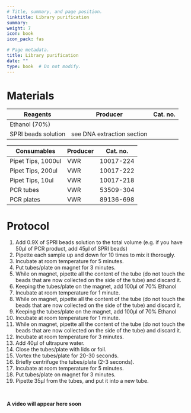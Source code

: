 ```yaml
---
# Title, summary, and page position.
linktitle: Library purification
summary: 
weight: 7
icon: book
icon_pack: fas

# Page metadata.
title: Library purification
date: ""
type: book  # Do not modify.
---
```


# Materials

| Reagents            | Producer                   | Cat. no. |
| ------------------- | -------------------------- | -------- |
| Ethanol (70%)       |                            |          |
| SPRI beads solution | see DNA extraction section |          |

| Consumables        | Producer | Cat. no.  |
| ------------------ | -------- | --------- |
| Pipet Tips, 1000ul | VWR      | 10017-224 |
| Pipet Tips, 200ul  | VWR      | 10017-222 |
| Pipet Tips, 10ul   | VWR      | 10017-218 |
| PCR tubes          | VWR      | 53509-304 |
| PCR plates         | VWR      | 89136-698 |

# Protocol

1. Add 0.9X of SPRI beads solution to the total volume (e.g. if you have 50µl of PCR product, add 45µl of SPRI beads)
2. Pipette each sample up and down for 10 times to mix it thorougly.
3. Incubate at room temperature for 5 minutes.
4. Put tubes/plate on magnet for 3 minutes.
5. While on magnet, pipette all the content of the tube (do not touch the beads that are now collected on the side of the tube) and discard it.
6. Keeping the tubes/plate on the magnet, add 100µl of 70% Ethanol
7. Incubate at room temperature for 1 minute.
8. While on magnet, pipette all the content of the tube (do not touch the beads that are now collected on the side of the tube) and discard it.
9. Keeping the tubes/plate on the magnet, add 100µl of 70% Ethanol
10. Incubate at room temperature for 1 minute.
11. While on magnet, pipette all the content of the tube (do not touch the beads that are now collected on the side of the tube) and discard it.
12. Incubate at room temperature for 3 minutes.
13. Add 40µl of ultrapure water.
14. Close the tubes/plate with lids or foil.
15. Vortex the tubes/plate for 20-30 seconds.
16. Briefly centrifuge the tubes/plate (2-3 seconds).
17. Incubate at room temperature for 5 minutes.
18. Put tubes/plate on magnet for 3 minutes.
19. Pipette 35µl from the tubes, and put it into a new tube.

<br/>

**A video will appear here soon**